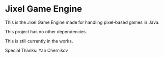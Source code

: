 Jixel Game Engine
========

This is the Jixel Game Engine made for handling pixel-based games in Java.

This project has no other dependencies.

This is still currently in the works.

Special Thanks: Yan Chernikov